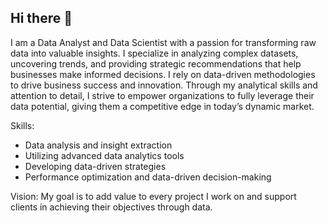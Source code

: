 ## Hi there 👋

<!--
**HanaaMostafa/HanaaMostafa** is a ✨ _special_ ✨ repository because its `README.md` (this file) appears on your GitHub profile.

Here are some ideas to get you started:

- 🔭 I’m currently working on ...
- 🌱 I’m currently learning ...
- 👯 I’m looking to collaborate on ...
- 🤔 I’m looking for help with ...
- 💬 Ask me about ...
- 📫 How to reach me: ...
- 😄 Pronouns: ...
- ⚡ Fun fact: ...
-->
I am a Data Analyst and Data Scientist with a passion for transforming raw data into valuable insights. I specialize in analyzing complex datasets, uncovering trends, and providing strategic recommendations that help businesses make informed decisions.
I rely on data-driven methodologies to drive business success and innovation. Through my analytical skills and attention to detail, I strive to empower organizations to fully leverage their data potential, giving them a competitive edge in today’s dynamic market.

Skills:
- Data analysis and insight extraction
- Utilizing advanced data analytics tools
- Developing data-driven strategies
- Performance optimization and data-driven decision-making

Vision:
My goal is to add value to every project I work on and support clients in achieving their objectives through data.
